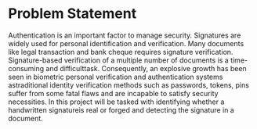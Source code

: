 # Problem Statement
Authentication is an important factor to manage security. Signatures are widely used for personal identification and verification. Many documents like  legal  transaction  and  bank  cheque  requires  signature  verification. Signature-based verification of a multiple number of documents is a time-consuming and difficulttask. Consequently, an explosive growth has been seen  in  biometric  personal  verification  and  authentication  systems astraditional identity verification methods such as passwords, tokens, pins suffer  from  some  fatal  flaws  and  are  incapable  to  satisfy  security necessities. In this project will be tasked with identifying whether a handwritten signatureis real or forged and detecting the signature in a document.
